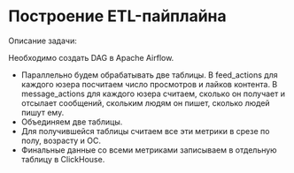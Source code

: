 # Построение ETL-пайплайна

Описание задачи:

Необходимо создать DAG в Apache Airflow.
- Параллельно будем обрабатывать две таблицы. В feed_actions для каждого юзера посчитаем число просмотров и лайков контента. В message_actions для каждого юзера считаем, сколько он получает и отсылает сообщений, скольким людям он пишет, сколько людей пишут ему.
- Объединяем две таблицы.
- Для получившейся таблицы считаем все эти метрики в срезе по полу, возрасту и ОС.
- Финальные данные со всеми метриками записываем в отдельную таблицу в ClickHouse.

